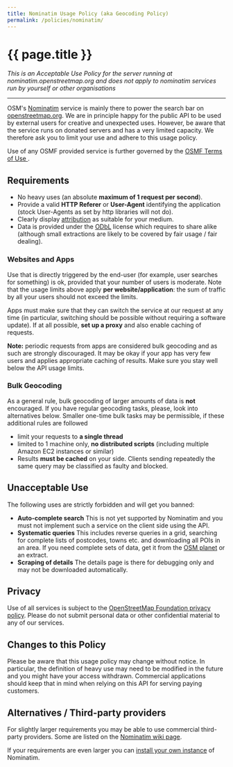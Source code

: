 ```yaml
---
title: Nominatim Usage Policy (aka Geocoding Policy)
permalink: /policies/nominatim/
---
```


# {{ page.title }}

*This is an Acceptable Use Policy for the server running at nominatim.openstreetmap.org and does not apply to nominatim services run by yourself or other organisations*

------

OSM's [Nominatim](https://wiki.openstreetmap.org/wiki/Nominatim) service is mainly there to power the search bar on [openstreetmap.org](https://openstreetmap.org/). We are in principle happy for the public API to be used by external users for creative and unexpected uses. However, be aware that the service runs on donated servers and has a very limited capacity. We therefore ask you to limit your use and adhere to this usage policy.

Use of any OSMF provided service is further governed by the [OSMF Terms of Use
](https://wiki.osmfoundation.org/wiki/Terms_of_Use).

## Requirements

* No heavy uses (an absolute **maximum of 1 request per second**).
* Provide a valid **HTTP Referer** or **User-Agent** identifying the application (stock User-Agents as set by http libraries will not do).
* Clearly display [attribution](https://wiki.osmfoundation.org/wiki/Licence/Attribution_Guidelines) as suitable for your medium.
* Data is provided under the [ODbL](https://openstreetmap.org/copyright) license which requires to share alike (although small extractions are likely to be covered by fair usage / fair dealing).

### Websites and Apps

Use that is directly triggered by the end-user (for example, user searches for something) is ok, provided that your number of users is moderate. Note that the usage limits above apply **per website/application**: the sum of traffic by all your users should not exceed the limits.

Apps must make sure that they can switch the service at our request at any time (in particular, switching should be possible without requiring a software update). If at all possible, **set up a proxy** and also enable caching of requests.

**Note:** periodic requests from apps are considered bulk geocoding and as such are strongly discouraged. It may be okay if your app has very few users and applies appropriate caching of results. Make sure you stay well below the API usage limits.

### Bulk Geocoding

As a general rule, bulk geocoding of larger amounts of data is **not** encouraged. If you have regular geocoding tasks, please, look into alternatives below. Smaller one-time bulk tasks may be permissible, if these additional rules are followed

* limit your requests to **a single thread**
* limited to 1 machine only, **no distributed scripts** (including multiple Amazon EC2 instances or similar)
* Results **must be cached** on your side. Clients sending repeatedly the same query may be classified as faulty and blocked.

## Unacceptable Use

The following uses are strictly forbidden and will get you banned:

* **Auto-complete search** This is not yet supported by Nominatim and you must not implement such a service on the client side using the API.
* **Systematic queries** This includes reverse queries in a grid, searching for complete lists of postcodes, towns etc. and downloading all POIs in an area. If you need complete sets of data, get it from the [OSM planet](https://planet.openstreetmap.org/) or an extract.
* **Scraping of details** The details page is there for debugging only and may not be downloaded automatically.

## Privacy

Use of all services is subject to the [OpenStreetMap Foundation privacy policy](http://wiki.osmfoundation.org/wiki/Privacy_Policy). Please do not submit personal data or other confidential material to any of our services.

## Changes to this Policy

Please be aware that this usage policy may change without notice. In particular, the definition of heavy use may need to be modified in the future and you might have your access withdrawn. Commercial applications should keep that in mind when relying on this API for serving paying customers.

## Alternatives / Third-party providers

For slightly larger requirements you may be able to use commercial third-party providers. Some are listed on the [Nominatim wiki page](https://wiki.openstreetmap.org/wiki/Nominatim#Alternatives_.2F_Third-party_providers).

If your requirements are even larger you can [install your own instance](https://nominatim.org/release-docs/latest/admin/Installation/) of Nominatim.
